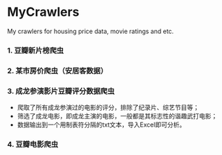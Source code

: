 # MyCrawlers
My crawlers for housing price data, movie ratings and etc.

### 1. 豆瓣新片榜爬虫
### 2. 某市房价爬虫（安居客数据）
### 3. 成龙参演影片豆瓣评分数据爬虫
* 爬取了所有成龙参演过的电影的评分，排除了纪录片、综艺节目等；
* 筛选了成龙电影，即成龙主演的电影，一般都是其标志性的谐趣武打电影；
* 数据输出到一个用制表符分隔的txt文本，导入Excel即可分析。

### 4. 豆瓣电影爬虫
